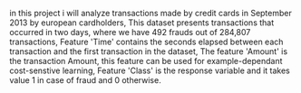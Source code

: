 in this project i will analyze transactions made by credit cards in September 2013 by european cardholders,
This dataset presents transactions that occurred in two days, where we have 492 frauds out of 284,807 transactions,
Feature 'Time' contains the seconds elapsed between each transaction and the first transaction in the dataset,
The feature 'Amount' is the transaction Amount, this feature can be used for example-dependant cost-senstive learning,
Feature 'Class' is the response variable and it takes value 1 in case of fraud and 0 otherwise.
